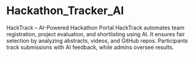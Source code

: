 # Hackathon_Tracker_AI
HackTrack – AI-Powered Hackathon Portal HackTrack automates team registration, project evaluation, and shortlisting using AI. It ensures fair selection by analyzing abstracts, videos, and GitHub repos. Participants track submissions with AI feedback, while admins oversee results.
